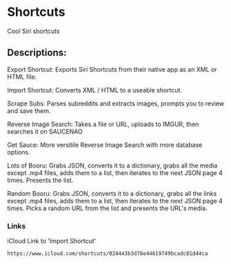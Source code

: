 # Shortcuts
Cool Siri shortcuts


## Descriptions:


Export Shortcut: Exports Siri Shortcuts from their native app as an XML or HTML file.

Import Shortcut: Converts XML / HTML to a useable shortcut.

Scrape Subs: Parses subreddits and extracts images, prompts you to review and save them.

Reverse Image Search: Takes a file or URL, uploads to IMGUR, then searches it on SAUCENAO

Get Sauce: More versitile Reverse Image Search with more database options.

Lots of Booru: Grabs JSON, converts it to a dictionary, grabs all the media except .mp4 files, adds them to a list, then iterates to the next JSON page 4 times. Presents the list.

Random Booru: Grabs JSON, converts it to a dictionary, grabs all the links except .mp4 files, adds them to a list, then iterates to the next JSON page 4 times. Picks a random URL from the list and presents the URL's media.

### Links

iCloud Link to 'Import Shortcut'

```
https://www.icloud.com/shortcuts/024443b3d78e44619749bcadc81d44ca
